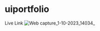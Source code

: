 # uiportfolio
Live Link
![Web capture_1-10-2023_14034_](https://github.com/kaiyum-opu/uiportfolio/assets/142864083/4dfe3244-f1fb-4972-8d12-0913be4adc97)


